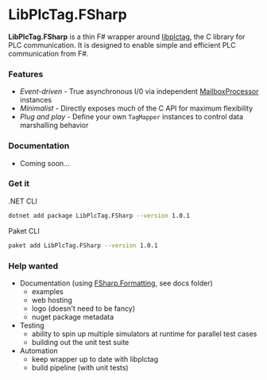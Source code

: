 # LibPlcTag.FSharp

**LibPlcTag.FSharp** is a thin F# wrapper around [libplctag](https://github.com/libplctag/libplctag), the C library for PLC communication. It is designed to enable simple and efficient PLC communication from F#.

### Features

- *Event-driven* - True asynchronous I/0 via independent [MailboxProcessor](https://fsharp.github.io/fsharp-core-docs/reference/fsharp-control-fsharpmailboxprocessor-1.html) instances
- *Minimalist* - Directly exposes much of the C API for maximum flexibility
- *Plug and play* - Define your own `TagMapper` instances to control data marshalling behavior

### Documentation
- Coming soon...

### Get it

.NET CLI
```bash
dotnet add package LibPlcTag.FSharp --version 1.0.1
```

Paket CLI
```bash
paket add LibPlcTag.FSharp --version 1.0.1
```

### Help wanted
- Documentation (using [FSharp.Formatting](https://fsprojects.github.io/FSharp.Formatting/), see docs folder)
  - examples
  - web hosting
  - logo (doesn't need to be fancy)
  - nuget package metadata
- Testing
  - ability to spin up multiple simulators at runtime for parallel test cases
  - building out the unit test suite
- Automation
  - keep wrapper up to date with libplctag 
  - build pipeline (with unit tests)
